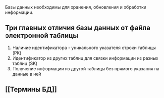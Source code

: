 Базы данных необходимы для хранения, обновления и обработки информации.

## Три главных отличия базы данных от файла электронной таблицы 
1. Наличие идентификатора - уникального указателя строки таблицы (PK)
2. Идентификатор из других таблиц для связки информации из разных таблиц (SK)
3. Получение информации из другой таблицы без прямого указания на данные в ней

## [[Термины БД]]
